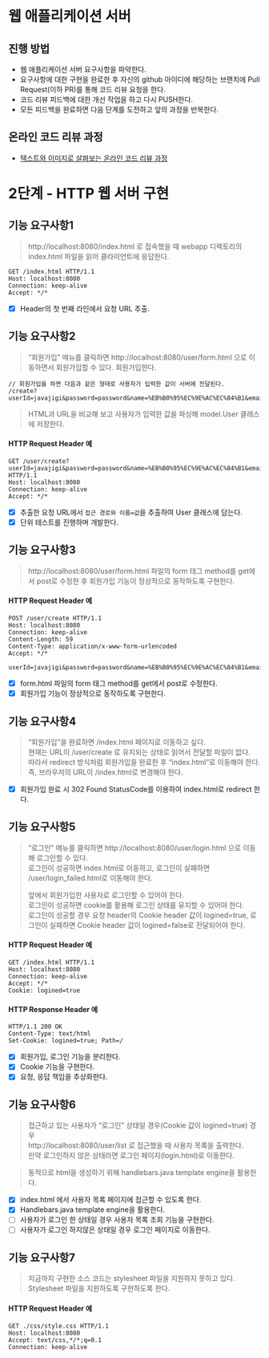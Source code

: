 # 웹 애플리케이션 서버
## 진행 방법
* 웹 애플리케이션 서버 요구사항을 파악한다.
* 요구사항에 대한 구현을 완료한 후 자신의 github 아이디에 해당하는 브랜치에 Pull Request(이하 PR)를 통해 코드 리뷰 요청을 한다.
* 코드 리뷰 피드백에 대한 개선 작업을 하고 다시 PUSH한다.
* 모든 피드백을 완료하면 다음 단계를 도전하고 앞의 과정을 반복한다.

## 온라인 코드 리뷰 과정
* [텍스트와 이미지로 살펴보는 온라인 코드 리뷰 과정](https://github.com/next-step/nextstep-docs/tree/master/codereview)

# 2단계 - HTTP 웹 서버 구현
## 기능 요구사항1
> http://localhost:8080/index.html 로 접속했을 때 webapp 디렉토리의 index.html 파일을 읽어 클라이언트에 응답한다.

```text
GET /index.html HTTP/1.1
Host: localhost:8080
Connection: keep-alive
Accept: */*
```
- [X] Header의 첫 번째 라인에서 요청 URL 추출.

## 기능 요구사항2
> “회원가입” 메뉴를 클릭하면 http://localhost:8080/user/form.html 으로 이동하면서 회원가입할 수 있다. 회원가입한다.

```text
// 회원가입을 하면 다음과 같은 형태로 사용자가 입력한 값이 서버에 전달된다.
/create?userId=javajigi&password=password&name=%EB%B0%95%EC%9E%AC%EC%84%B1&email=javajigi%40slipp.net
```

> HTML과 URL을 비교해 보고 사용자가 입력한 값을 파싱해 model.User 클래스에 저장한다.
#### HTTP Request Header 예
```text
GET /user/create?userId=javajigi&password=password&name=%EB%B0%95%EC%9E%AC%EC%84%B1&email=javajigi%40slipp.net HTTP/1.1
Host: localhost:8080
Connection: keep-alive
Accept: */*
```
- [X] 추출한 요청 URL에서 `접근 경로와 이름=값`을 추출하여 User 클래스에 담는다.
- [X] 단위 테스트를 진행하며 개발한다.

## 기능 요구사항3
> http://localhost:8080/user/form.html 파일의 form 태그 method를 get에서 post로 수정한 후 회원가입 기능이 정상적으로 동작하도록 구현한다.

#### HTTP Request Header 예
```text
POST /user/create HTTP/1.1
Host: localhost:8080
Connection: keep-alive
Content-Length: 59
Content-Type: application/x-www-form-urlencoded
Accept: */*

userId=javajigi&password=password&name=%EB%B0%95%EC%9E%AC%EC%84%B1&email=javajigi%40slipp.net
```
- [X] form.html 파일의 form 태그 method를 get에서 post로 수정한다.
- [X] 회원가입 기능이 정상적으로 동작하도록 구현한다.

## 기능 요구사항4
> “회원가입”을 완료하면 /index.html 페이지로 이동하고 싶다.  
> 현재는 URL이 /user/create 로 유지되는 상태로 읽어서 전달할 파일이 없다.  
> 따라서 redirect 방식처럼 회원가입을 완료한 후 “index.html”로 이동해야 한다.  
> 즉, 브라우저의 URL이 /index.html로 변경해야 한다.

- [X] 회원가입 완료 시 302 Found StatusCode를 이용하여 index.html로 redirect 한다.

## 기능 요구사항5
> “로그인” 메뉴를 클릭하면 http://localhost:8080/user/login.html 으로 이동해 로그인할 수 있다.  
> 로그인이 성공하면 index.html로 이동하고, 로그인이 실패하면 /user/login_failed.html로 이동해야 한다.  
> 
> 앞에서 회원가입한 사용자로 로그인할 수 있어야 한다.  
> 로그인이 성공하면 cookie를 활용해 로그인 상태를 유지할 수 있어야 한다.  
> 로그인이 성공할 경우 요청 header의 Cookie header 값이 logined=true, 로그인이 실패하면 Cookie header 값이 logined=false로 전달되어야 한다.  

#### HTTP Request Header 예
```text
GET /index.html HTTP/1.1
Host: localhost:8080
Connection: keep-alive
Accept: */*
Cookie: logined=true
```

#### HTTP Response Header 예
```text
HTTP/1.1 200 OK
Content-Type: text/html
Set-Cookie: logined=true; Path=/
```

- [X] 회원가입, 로그인 기능을 분리한다.
- [X] Cookie 기능을 구현한다.
- [X] 요청, 응답 책임을 추상화한다.

## 기능 요구사항6
> 접근하고 있는 사용자가 “로그인” 상태일 경우(Cookie 값이 logined=true) 경우  
> http://localhost:8080/user/list 로 접근했을 때 사용자 목록을 출력한다.  
> 만약 로그인하지 않은 상태라면 로그인 페이지(login.html)로 이동한다.

> 동적으로 html을 생성하기 위해 handlebars.java template engine을 활용한다.

- [X] index.html 에서 사용자 목록 페이지에 접근할 수 있도록 한다.
- [X] Handlebars.java template engine을 활용한다.
- [ ] 사용자가 로그인 한 상태일 경우 사용자 목록 조회 기능을 구현한다.
- [ ] 사용자가 로그인 하지않은 상태일 경우 로그인 페이지로 이동한다.

## 기능 요구사항7
> 지금까지 구현한 소스 코드는 stylesheet 파일을 지원하지 못하고 있다.  
> Stylesheet 파일을 지원하도록 구현하도록 한다.  

#### HTTP Request Header 예
```text
GET ./css/style.css HTTP/1.1
Host: localhost:8080
Accept: text/css,*/*;q=0.1
Connection: keep-alive
```
